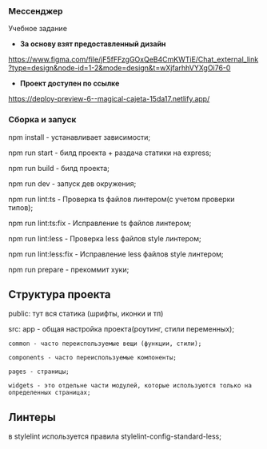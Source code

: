 ### Мессенджер
Учебное задание

- **За основу взят предоставленный дизайн**

https://www.figma.com/file/jF5fFFzgGOxQeB4CmKWTiE/Chat_external_link?type=design&node-id=1-2&mode=design&t=wXjfarhhVYXgOi76-0

- **Проект доступен по ссылке**

https://deploy-preview-6--magical-cajeta-15da17.netlify.app/

### Сборка и запуск

npm install - устанавливает зависимости;

npm run start - билд проекта + раздача статики на express;

npm run build - билд проекта;

npm run dev - запуск дев окружения;

npm run lint:ts - Проверка ts файлов линтером(с учетом проверки типов);

npm run lint:ts:fix - Исправление ts файлов линтером;

npm run lint:less - Проверка less файлов style линтером;

npm run lint:less:fix - Исправление less файлов style линтером;

npm run prepare - прекоммит хуки;


## Структура проекта

public:
    тут вся статика (шрифты, иконки и тп)

src:
    app - общая настройка проекта(роутинг, стили переменных);

    common - часто переиспользуемые вещи (функции, стили);

    components - часто переиспользуемые компоненты;

    pages - страницы;

    widgets - это отдельне части модулей, которые используются только на определенных страницах;

## Линтеры

в stylelint используется правила stylelint-config-standard-less;


